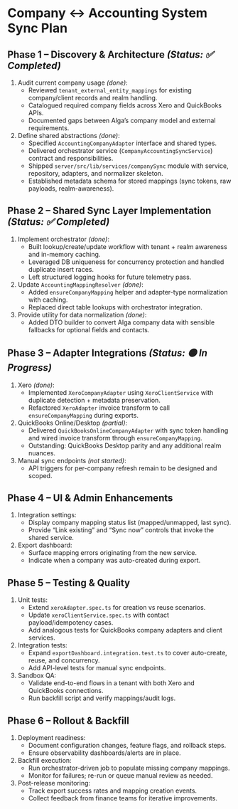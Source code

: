 Company ↔ Accounting System Sync Plan
=====================================

Phase 1 – Discovery & Architecture *(Status: ✅ Completed)*
----------------------------------------------------------
1. Audit current company usage *(done)*:
   - Reviewed `tenant_external_entity_mappings` for existing company/client records and realm handling.
   - Catalogued required company fields across Xero and QuickBooks APIs.
   - Documented gaps between Alga’s company model and external requirements.
2. Define shared abstractions *(done)*:
   - Specified `AccountingCompanyAdapter` interface and shared types.
   - Delivered orchestrator service (`CompanyAccountingSyncService`) contract and responsibilities.
   - Shipped `server/src/lib/services/companySync` module with service, repository, adapters, and normalizer skeleton.
   - Established metadata schema for stored mappings (sync tokens, raw payloads, realm-awareness).

Phase 2 – Shared Sync Layer Implementation *(Status: ✅ Completed)*
-----------------------------------------------------------------
1. Implement orchestrator *(done)*:
   - Built lookup/create/update workflow with tenant + realm awareness and in-memory caching.
   - Leveraged DB uniqueness for concurrency protection and handled duplicate insert races.
   - Left structured logging hooks for future telemetry pass.
2. Update `AccountingMappingResolver` *(done)*:
   - Added `ensureCompanyMapping` helper and adapter-type normalization with caching.
   - Replaced direct table lookups with orchestrator integration.
3. Provide utility for data normalization *(done)*:
   - Added DTO builder to convert Alga company data with sensible fallbacks for optional fields and contacts.

Phase 3 – Adapter Integrations *(Status: 🟡 In Progress)*
--------------------------------------------------------
1. Xero *(done)*:
   - Implemented `XeroCompanyAdapter` using `XeroClientService` with duplicate detection + metadata preservation.
   - Refactored `XeroAdapter` invoice transform to call `ensureCompanyMapping` during exports.
2. QuickBooks Online/Desktop *(partial)*:
   - Delivered `QuickBooksOnlineCompanyAdapter` with sync token handling and wired invoice transform through `ensureCompanyMapping`.
   - Outstanding: QuickBooks Desktop parity and any additional realm nuances.
3. Manual sync endpoints *(not started)*:
   - API triggers for per-company refresh remain to be designed and scoped.

Phase 4 – UI & Admin Enhancements
---------------------------------
1. Integration settings:
   - Display company mapping status list (mapped/unmapped, last sync).
   - Provide “Link existing” and “Sync now” controls that invoke the shared service.
2. Export dashboard:
   - Surface mapping errors originating from the new service.
   - Indicate when a company was auto-created during export.

Phase 5 – Testing & Quality
---------------------------
1. Unit tests:
   - Extend `xeroAdapter.spec.ts` for creation vs reuse scenarios.
   - Update `xeroClientService.spec.ts` with contact payload/idempotency cases.
   - Add analogous tests for QuickBooks company adapters and client services.
2. Integration tests:
   - Expand `exportDashboard.integration.test.ts` to cover auto-create, reuse, and concurrency.
   - Add API-level tests for manual sync endpoints.
3. Sandbox QA:
   - Validate end-to-end flows in a tenant with both Xero and QuickBooks connections.
   - Run backfill script and verify mappings/audit logs.

Phase 6 – Rollout & Backfill
----------------------------
1. Deployment readiness:
   - Document configuration changes, feature flags, and rollback steps.
   - Ensure observability dashboards/alerts are in place.
2. Backfill execution:
   - Run orchestrator-driven job to populate missing company mappings.
   - Monitor for failures; re-run or queue manual review as needed.
3. Post-release monitoring:
   - Track export success rates and mapping creation events.
   - Collect feedback from finance teams for iterative improvements.

